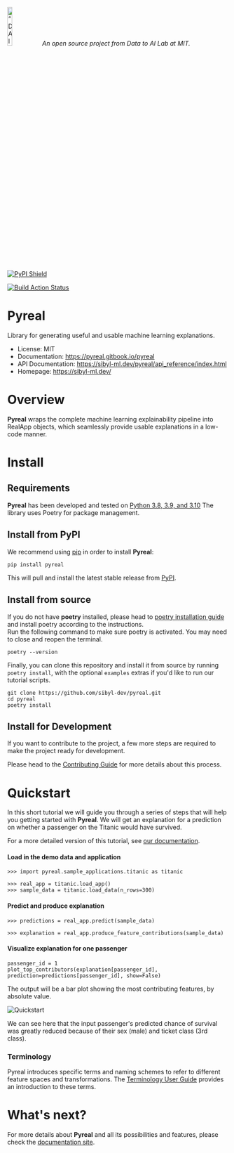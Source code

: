 <p align="left">
<img width=15% src="https://dai.lids.mit.edu/wp-content/uploads/2018/06/Logo_DAI_highres.png" alt=“DAI-Lab” />
<i>An open source project from Data to AI Lab at MIT.</i>
</p>

<!-- Uncomment these lines after releasing the package to PyPI for version and downloads badges -->
[![PyPI Shield](https://img.shields.io/pypi/v/pyreal.svg)](https://pypi.python.org/pypi/pyreal)
<!--[![Downloads](https://pepy.tech/badge/pyreal)](https://pepy.tech/project/pyreal)-->
<!--[![Travis CI Shield](https://travis-ci.org/DAI-Lab/pyreal.svg?branch=stable)](https://travis-ci.org/DAI-Lab/pyreal)-->
<!--[![Coverage Status](https://codecov.io/gh/DAI-Lab/pyreal/branch/stable/graph/badge.svg)](https://codecov.io/gh/DAI-Lab/pyreal)-->
[![Build Action Status](https://github.com/DAI-Lab/pyreal/workflows/Test%20CI/badge.svg)](https://github.com/DAI-Lab/pyreal/actions)
# Pyreal

Library for generating useful and usable machine learning explanations.

- License: MIT
- Documentation: https://pyreal.gitbook.io/pyreal
- API Documentation: https://sibyl-ml.dev/pyreal/api_reference/index.html
- Homepage: https://sibyl-ml.dev/

# Overview

**Pyreal** wraps the complete machine learning explainability pipeline into RealApp objects, which seamlessly
provide usable explanations in a low-code manner.

# Install

## Requirements

**Pyreal** has been developed and tested on [Python 3.8, 3.9, and 3.10](https://www.python.org/downloads/)
The library uses Poetry for package management.

## Install from PyPI

We recommend using
[pip](https://pip.pypa.io/en/stable/) in order to install **Pyreal**:

```
pip install pyreal
```

This will pull and install the latest stable release from [PyPI](https://pypi.org/project/pyreal/).

## Install from source
If you do not have **poetry** installed, please head to [poetry installation guide](https://python-poetry.org/docs/#installation)
and install poetry according to the instructions.\
Run the following command to make sure poetry is activated. You may need to close and reopen the terminal.

```
poetry --version
```

Finally, you can clone this repository and install it from
source by running `poetry install`, with the optional `examples` extras if you'd like to run our tutorial scripts.

```
git clone https://github.com/sibyl-dev/pyreal.git
cd pyreal
poetry install
```

## Install for Development

If you want to contribute to the project, a few more steps are required to make the project ready
for development.

Please head to the [Contributing Guide](https://dtail.gitbook.io/pyreal/developer-guides/contributing-to-pyreal)
for more details about this process.

# Quickstart

In this short tutorial we will guide you through a series of steps that will help you
getting started with **Pyreal**. We will get an explanation for a prediction on whether a
passenger on the Titanic would have survived.

 For a more detailed version of this tutorial, see [our documentation](https://dtail.gitbook.io/pyreal/getting-started/quickstart).

#### Load in the demo data and application
```
>>> import pyreal.sample_applications.titanic as titanic

>>> real_app = titanic.load_app()
>>> sample_data = titanic.load_data(n_rows=300)

```
#### Predict and produce explanation
```
>>> predictions = real_app.predict(sample_data)

>>> explanation = real_app.produce_feature_contributions(sample_data)

```
#### Visualize explanation for one passenger
```
passenger_id = 1
plot_top_contributors(explanation[passenger_id], prediction=predictions[passenger_id], show=False)

```

The output will be a bar plot showing the most contributing features, by absolute value.

![Quickstart](docs/images/titanic.png)

We can see here that the input passenger's predicted chance of survival was greatly reduced
because of their sex (male) and ticket class (3rd class).

### Terminology
Pyreal introduces specific terms and naming schemes to refer to different feature spaces and
transformations. The [Terminology User Guide](https://dtail.gitbook.io/pyreal/developing-applications/developer-terminology-guide) provides an introduction to these terms.

# What's next?

For more details about **Pyreal** and all its possibilities
and features, please check the [documentation site](
https://dtail.gitbook.io/pyreal/).

